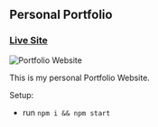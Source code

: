 ## Personal Portfolio

### [Live Site](https://harshitpanwar.netlify.app/)

![Portfolio Website](https://user-images.githubusercontent.com/54681032/144878443-2a0e804f-70b6-4f3b-a375-335a8c7fa121.png)

This is my personal Portfolio Website.

Setup:
- run ```npm i && npm start```
